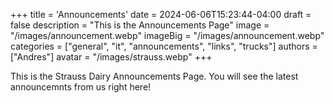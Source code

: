 +++
title = 'Announcements'
date = 2024-06-06T15:23:44-04:00
draft = false
description = "This is the Announcements Page"
image = "/images/announcement.webp"
imageBig = "/images/announcement.webp"
categories = ["general", "it", "announcements", "links", "trucks"]
authors = ["Andres"]
avatar = "/images/strauss.webp"
+++

This is the Strauss Dairy Announcements Page. You will see the latest announcemnts from us right here!
